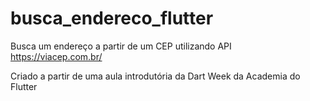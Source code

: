 # busca_endereco_flutter
Busca um endereço a partir de um CEP utilizando API https://viacep.com.br/

Criado a partir de uma aula introdutória da Dart Week da Academia do Flutter
